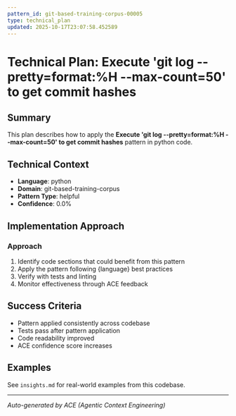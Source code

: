 ```yaml
---
pattern_id: git-based-training-corpus-00005
type: technical_plan
updated: 2025-10-17T23:07:58.452589
---
```

# Technical Plan: Execute 'git log --pretty=format:%H --max-count=50' to get commit hashes

## Summary

This plan describes how to apply the **Execute 'git log --pretty=format:%H --max-count=50' to get commit hashes** pattern in python code.

## Technical Context

- **Language**: python
- **Domain**: git-based-training-corpus
- **Pattern Type**: helpful
- **Confidence**: 0.0%

## Implementation Approach

### Approach

1. Identify code sections that could benefit from this pattern
2. Apply the pattern following {language} best practices
3. Verify with tests and linting
4. Monitor effectiveness through ACE feedback

## Success Criteria

- Pattern applied consistently across codebase
- Tests pass after pattern application
- Code readability improved
- ACE confidence score increases

## Examples

See `insights.md` for real-world examples from this codebase.

---

*Auto-generated by ACE (Agentic Context Engineering)*
